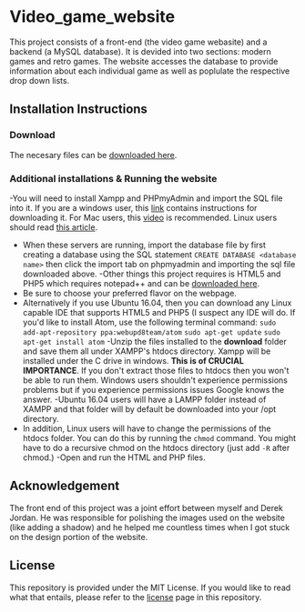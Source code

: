 # Video_game_website
This project consists of a front-end (the video game webasite) and a backend (a MySQL database). It is devided into two sections: modern games and retro games. The website accesses the database to provide information about each individual game as well as poplulate the respective drop down lists. 

## Installation Instructions

### Download
The necesary files can be [downloaded here](https://github.com/nortorious-flame89/Video_game_website.git). 

### Additional installations & Running the website
-You will need to install Xampp and PHPmyAdmin and import the SQL file into it. If you are a windows user, this [link](https://www.youtube.com/watch?v=hqfIksHKPPg) contains instructions for downloading it. For Mac users, this [video](https://www.youtube.com/watch?v=b_6g_5S_bVo) is recommended. Linux users should read [this article](https://www.digitalocean.com/community/tutorials/how-to-install-and-secure-phpmyadmin-on-ubuntu-16-04).
  * When these servers are running, import the database file by first creating a database using the SQL statement `CREATE DATABASE <database name>` then click the import tab on phpmyadmin and importing the sql file downloaded above. 
-Other things this project requires is HTML5 and PHP5 which requires notepad++ and can be [downloaded here](https://notepad-plus-plus.org/download/v7.3.2.html). 
  * Be sure to choose your preferred flavor on the webpage. 
  * Alternatively if you use Ubuntu 16.04, then you can download any Linux capable IDE that supports HTML5 and PHP5 (I suspect any IDE will do. If you'd like to install Atom, use the following terminal command: `sudo add-apt-repository ppa:webupd8team/atom` `sudo apt-get update`
  `sudo apt-get install atom`
-Unzip the files installed to the **download** folder and save them all under XAMPP's htdocs directory. Xampp will be installed under the C drive in windows. **This is of CRUCIAL IMPORTANCE**. If you don't extract those files to htdocs then you won't be able to run them. Windows users shouldn't experience permissions problems but if you experience permissions issues Google knows the answer.
-Ubuntu 16.04 users will have a LAMPP folder instead of XAMPP and that folder will by default be downloaded into your /opt directory. 
* In addition, Linux users will have to change the permissions of the htdocs folder. You can do this by running the `chmod` command. You might have to do a recursive chmod on the htdocs directory (just add `-R` after chmod.)
-Open and run the HTML and PHP files. 
## Acknowledgement
The front end of this project was a joint effort between myself and Derek Jordan. He was responsible for polishing the images used on the website (like adding a shadow) and he helped me countless times when I got stuck on the design portion of the website.

## License
This repository is provided under the MIT License. If you would like to read what that entails, please refer to the [license](https://github.com/nortorious-flame89/Video_game_website/blob/master/LICENSE) page in this repository.
